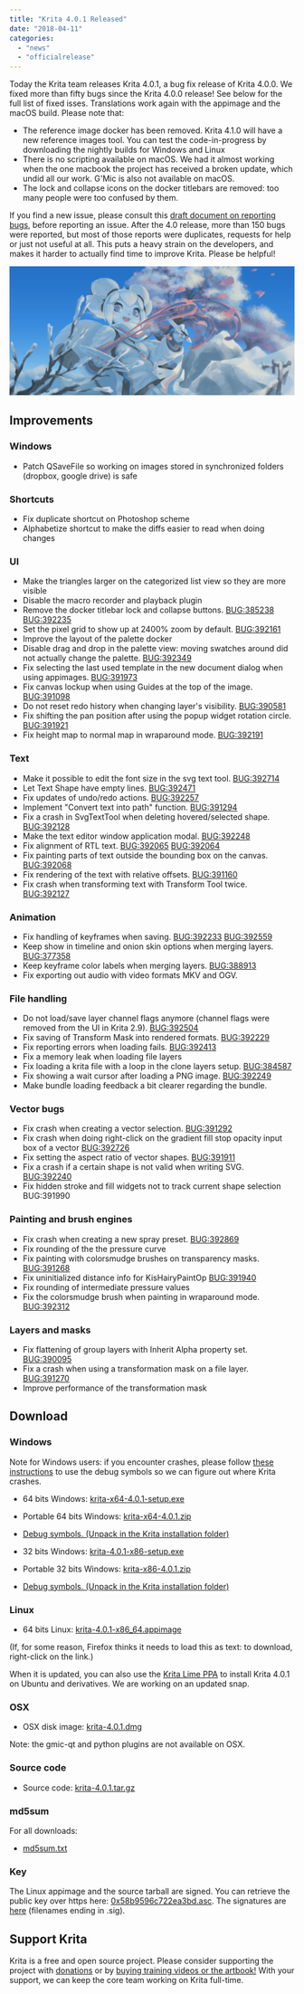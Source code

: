 ```yaml
---
title: "Krita 4.0.1 Released"
date: "2018-04-11"
categories: 
  - "news"
  - "officialrelease"
---
```


Today the Krita team releases Krita 4.0.1, a bug fix release of Krita 4.0.0. We fixed more than fifty bugs since the Krita 4.0.0 release! See below for the full list of fixed isses. Translations work again with the appimage and the macOS build. Please note that:

- The reference image docker has been removed. Krita 4.1.0 will have a new reference images tool. You can test the code-in-progress by downloading the nightly builds for Windows and Linux
- There is no scripting available on macOS. We had it almost working when the one macbook the project has received a broken update, which undid all our work. G'Mic is also not available on macOS.
- The lock and collapse icons on the docker titlebars are removed: too many people were too confused by them.

If you find a new issue, please consult this [draft document on reporting bugs](https://phabricator.kde.org/T7492), before reporting an issue. After the 4.0 release, more than 150 bugs were reported, but most of those reports were duplicates, requests for help or just not useful at all. This puts a heavy strain on the developers, and makes it harder to actually find time to improve Krita. Please be helpful!

[![](images/kiki_4.0_sm-1-1024x463.png)](https://krita.org/wp-content/uploads/2018/03/kiki_4.0_sm-1.png)

## Improvements

### Windows

- Patch QSaveFile so working on images stored in synchronized folders (dropbox, google drive) is safe

### Shortcuts

- Fix duplicate shortcut on Photoshop scheme
- Alphabetize shortcut to make the diffs easier to read when doing changes

### UI

- Make the triangles larger on the categorized list view so they are more visible
- Disable the macro recorder and playback plugin
- Remove the docker titlebar lock and collapse buttons. [BUG:385238](https://bugs.kde.org/show_bug.cgi?id=385238) [BUG:392235](https://bugs.kde.org/show_bug.cgi?id=392235)
- Set the pixel grid to show up at 2400% zoom by default. [BUG:392161](https://bugs.kde.org/show_bug.cgi?id=392161)
- Improve the layout of the palette docker
- Disable drag and drop in the palette view: moving swatches around did not actually change the palette. [BUG:392349](https://bugs.kde.org/show_bug.cgi?id=392349)
- Fix selecting the last used template in the new document dialog when using appimages. [BUG:391973](https://bugs.kde.org/show_bug.cgi?id=391973)
- Fix canvas lockup when using Guides at the top of the image. [BUG:391098](https://bugs.kde.org/show_bug.cgi?id=391098)
- Do not reset redo history when changing layer's visibility. [BUG:390581](https://bugs.kde.org/show_bug.cgi?id=390581)
- Fix shifting the pan position after using the popup widget rotation circle. [BUG:391921](https://bugs.kde.org/show_bug.cgi?id=391921)
- Fix height map to normal map in wraparound mode. [BUG:392191](https://bugs.kde.org/show_bug.cgi?id=392191)

### Text

- Make it possible to edit the font size in the svg text tool. [BUG:392714](https://bugs.kde.org/show_bug.cgi?id=392714)
- Let Text Shape have empty lines. [BUG:392471](https://bugs.kde.org/show_bug.cgi?id=392471)
- Fix updates of undo/redo actions. [BUG:392257](https://bugs.kde.org/show_bug.cgi?id=392257)
- Implement "Convert text into path" function. [BUG:391294](https://bugs.kde.org/show_bug.cgi?id=391294)
- Fix a crash in SvgTextTool when deleting hovered/selected shape. [BUG:392128](https://bugs.kde.org/show_bug.cgi?id=392128)
- Make the text editor window application modal. [BUG:392248](https://bugs.kde.org/show_bug.cgi?id=392248)
- Fix alignment of RTL text. [BUG:392065](https://bugs.kde.org/show_bug.cgi?id=392065) [BUG:392064](https://bugs.kde.org/show_bug.cgi?id=392064)
- Fix painting parts of text outside the bounding box on the canvas. [BUG:392068](https://bugs.kde.org/show_bug.cgi?id=392068)
- Fix rendering of the text with relative offsets. [BUG:391160](https://bugs.kde.org/show_bug.cgi?id=391160)
- Fix crash when transforming text with Transform Tool twice. [BUG:392127](https://bugs.kde.org/show_bug.cgi?id=392127)

### Animation

- Fix handling of keyframes when saving. [BUG:392233](https://bugs.kde.org/show_bug.cgi?id=392233) [BUG:392559](https://bugs.kde.org/show_bug.cgi?id=392559)
- Keep show in timeline and onion skin options when merging layers. [BUG:377358](https://bugs.kde.org/show_bug.cgi?id=377358)
- Keep keyframe color labels when merging layers. [BUG:388913](https://bugs.kde.org/show_bug.cgi?id=388913)
- Fix exporting out audio with video formats MKV and OGV.

### File handling

- Do not load/save layer channel flags anymore (channel flags were removed from the UI in Krita 2.9). [BUG:392504](https://bugs.kde.org/show_bug.cgi?id=392504)
- Fix saving of Transform Mask into rendered formats. [BUG:392229](https://bugs.kde.org/show_bug.cgi?id=392229)
- Fix reporting errors when loading fails. [BUG:392413](https://bugs.kde.org/show_bug.cgi?id=392413)
- Fix a memory leak when loading file layers
- Fix loading a krita file with a loop in the clone layers setup. [BUG:384587](https://bugs.kde.org/show_bug.cgi?id=394587)
- Fix showing a wait cursor after loading a PNG image. [BUG:392249](https://bugs.kde.org/show_bug.cgi?id=392249)
- Make bundle loading feedback a bit clearer regarding the bundle.

### Vector bugs

- Fix crash when creating a vector selection. [BUG:391292](https://bugs.kde.org/show_bug.cgi?id=391292)
- Fix crash when doing right-click on the gradient fill stop opacity input box of a vector [BUG:392726](https://bugs.kde.org/show_bug.cgi?id=392726)
- Fix setting the aspect ratio of vector shapes. [BUG:391911](https://bugs.kde.org/show_bug.cgi?id=391911)
- Fix a crash if a certain shape is not valid when writing SVG. [BUG:392240](https://bugs.kde.org/show_bug.cgi?id=392240)
- Fix hidden stroke and fill widgets not to track current shape selection BUG:391990

### Painting and brush engines

- Fix crash when creating a new spray preset. [BUG:392869](https://bugs.kde.org/show_bug.cgi?id=392869)
- Fix rounding of the the pressure curve
- Fix painting with colorsmudge brushes on transparency masks. [BUG:391268](https://bugs.kde.org/show_bug.cgi?id=391268)
- Fix uninitialized distance info for KisHairyPaintOp [BUG:391940](https://bugs.kde.org/show_bug.cgi?id=391940)
- Fix rounding of intermediate pressure values
- Fix the colorsmudge brush when painting in wraparound mode. [BUG:392312](https://bugs.kde.org/show_bug.cgi?id=392312)

### Layers and masks

- Fix flattening of group layers with Inherit Alpha property set. [BUG:390095](https://bugs.kde.org/show_bug.cgi?id=390095)
- Fix a crash when using a transformation mask on a file layer. [BUG:391270](https://bugs.kde.org/show_bug.cgi?id=391270)
- Improve performance of the transformation mask

## Download

### Windows

Note for Windows users: if you encounter crashes, please follow [these instructions](https://docs.krita.org/Dr._Mingw_debugger) to use the debug symbols so we can figure out where Krita crashes.

- 64 bits Windows: [krita-x64-4.0.1-setup.exe](https://download.kde.org/stable/krita/4.0.1/krita-x64-4.0.1-setup.exe)
- Portable 64 bits Windows: [krita-x64-4.0.1.zip](https://download.kde.org/stable/krita/4.0.1/krita-x64-4.0.1.zip)
- [Debug symbols. (Unpack in the Krita installation folder)](https://download.kde.org/stable/krita/4.0.1/krita-x64-4.0.1-dbg.zip)

- 32 bits Windows: [krita-4.0.1-x86-setup.exe](https://download.kde.org/stable/krita/4.0.1/krita-x86-4.0.1-setup.exe)
- Portable 32 bits Windows: [krita-x86-4.0.1.zip](https://download.kde.org/stable/krita/4.0.1/krita-x86-4.0.1.zip)
- [Debug symbols. (Unpack in the Krita installation folder)](https://download.kde.org/stable/krita/4.0.1/krita-x86-4.0.1-dbg.zip)

### Linux

- 64 bits Linux: [krita-4.0.1-x86\_64.appimage](https://download.kde.org/stable/krita/4.0.1/krita-4.0.1-x86_64.appimage)

(If, for some reason, Firefox thinks it needs to load this as text: to download, right-click on the link.)

When it is updated, you can also use the [Krita Lime PPA](https://launchpad.net/%7Ekritalime/+archive/ubuntu/ppa) to install Krita 4.0.1 on Ubuntu and derivatives. We are working on an updated snap.

### OSX

- OSX disk image: [krita-4.0.1.dmg](https://download.kde.org/stable/krita/4.0.1/krita-4.0.1.dmg)

Note: the gmic-qt and python plugins are not available on OSX.

### Source code

- Source code: [krita-4.0.1.tar.gz](https://download.kde.org/stable/krita/4.0.1/krita-4.0.1.tar.gz)

### md5sum

For all downloads:

- [md5sum.txt](https://download.kde.org/stable/krita/4.0.1/md5sum.txt)

### Key

The Linux appimage and the source tarball are signed. You can retrieve the public key over https here: [0x58b9596c722ea3bd.asc](https://share.kde.org/index.php/s/fJ99V5mZvuyD0z8). The signatures are [here](http://download.kde.org/stable/krita/4.0.1/) (filenames ending in .sig).

## Support Krita

Krita is a free and open source project. Please consider supporting the project with [donations](https://krita.org/en/support-us/donations/) or by [buying training videos or the artbook!](https://krita.org/en/support-us/shop) With your support, we can keep the core team working on Krita full-time.
